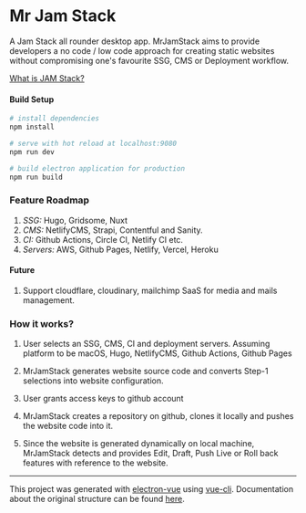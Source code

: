 # Mr Jam Stack

A Jam Stack all rounder desktop app. MrJamStack aims to provide developers a no code / low code approach for creating static websites without compromising one's favourite SSG, CMS or Deployment workflow.

[What is JAM Stack?](https://jamstack.org/)

#### Build Setup

``` bash
# install dependencies
npm install

# serve with hot reload at localhost:9080
npm run dev

# build electron application for production
npm run build


```

### Feature Roadmap
1. *SSG:* Hugo, Gridsome, Nuxt
2. *CMS:* NetlifyCMS, Strapi, Contentful and Sanity.
3. *CI:* Github Actions, Circle CI, Netlify CI etc.
4. *Servers:* AWS, Github Pages, Netlify, Vercel, Heroku 

#### Future

1. Support cloudflare, cloudinary, mailchimp SaaS for media and mails management.

### How it works?

1. User selects an SSG, CMS, CI and deployment servers.
Assuming platform to be macOS, Hugo, NetlifyCMS, Github Actions, Github Pages

2. MrJamStack generates website source code and converts Step-1 selections into website configuration.

3. User grants access keys to github account

4. MrJamStack creates a repository on github, clones it locally and pushes the website code into it.

5. Since the website is generated dynamically on local machine, MrJamStack detects and provides Edit, Draft, Push Live or Roll back features with reference to the website.

---

This project was generated with [electron-vue](https://github.com/SimulatedGREG/electron-vue) using [vue-cli](https://github.com/vuejs/vue-cli). Documentation about the original structure can be found [here](https://simulatedgreg.gitbooks.io/electron-vue/content/index.html).